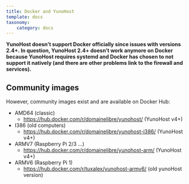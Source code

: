 ```yaml
---
title: Docker and YunoHost
template: docs
taxonomy:
    category: docs
---
```


<div class="alert alert-danger">
<b>
YunoHost doesn’t support Docker officially since issues with versions 2.4+.
In question, YunoHost 2.4+ doesn’t work anymore on Docker
because YunoHost requires systemd and Docker has chosen to not support it natively (and
there are other problems link to the firewall and services).
</b>
</div>

## Community images

However, community images exist and are available on Docker Hub:

  * AMD64 (classic)
    * https://hub.docker.com/r/domainelibre/yunohost/ (YunoHost v4+)
  * I386 (old computers)
    * https://hub.docker.com/r/domainelibre/yunohost-i386/ (YunoHost v4+)
  * ARMV7 (Raspberry Pi 2/3 ...)
    * https://hub.docker.com/r/domainelibre/yunohost-arm/ (YunoHost v4+)
  * ARMV6 (Raspberry Pi 1)
    * https://hub.docker.com/r/tuxalex/yunohost-armv6/ (old yunoHost version)
